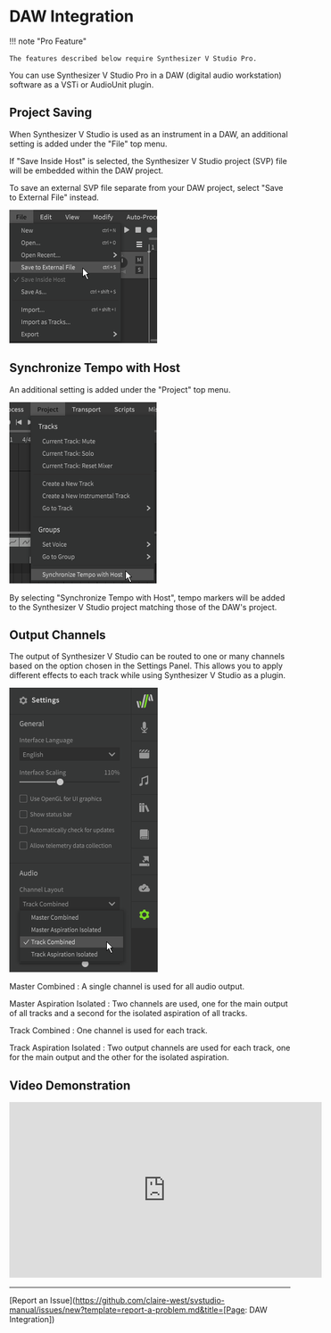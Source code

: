 # DAW Integration

!!! note "Pro Feature"

    The features described below require Synthesizer V Studio Pro.

You can use Synthesizer V Studio Pro in a DAW (digital audio workstation) software as a VSTi or AudioUnit plugin.

## Project Saving

When Synthesizer V Studio is used as an instrument in a DAW, an additional setting is added under the "File" top menu.

If "Save Inside Host" is selected, the Synthesizer V Studio project (SVP) file will be embedded within the DAW project.

To save an external SVP file separate from your DAW project, select "Save to External File" instead.

![Save Inside Host option](/img/daw-integration/save-inside-host.png)

## Synchronize Tempo with Host

An additional setting is added under the "Project" top menu.

![Sync Tempo option](/img/daw-integration/sync-tempo.png)

By selecting "Synchronize Tempo with Host", tempo markers will be added to the Synthesizer V Studio project matching those of the DAW's project.

## Output Channels

The output of Synthesizer V Studio can be routed to one or many channels based on the option chosen in the Settings Panel. This allows you to apply different effects to each track while using Synthesizer V Studio as a plugin.

![Output Channels option](/img/daw-integration/output-channels.png)

Master Combined
: A single channel is used for all audio output.

Master Aspiration Isolated
: Two channels are used, one for the main output of all tracks and a second for the isolated aspiration of all tracks.

Track Combined
: One channel is used for each track.

Track Aspiration Isolated
: Two output channels are used for each track, one for the main output and the other for the isolated aspiration.

## Video Demonstration

<iframe width="560" height="315" src="https://www.youtube-nocookie.com/embed/jMm7piaJ0ss" title="YouTube video player" frameborder="0" allowfullscreen></iframe>

---

[Report an Issue](https://github.com/claire-west/svstudio-manual/issues/new?template=report-a-problem.md&title=[Page: DAW Integration])